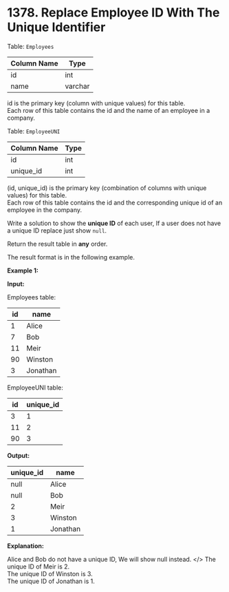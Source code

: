 # 1378. Replace Employee ID With The Unique Identifier

Table: `Employees`

| Column Name   | Type    |
| ------------- | ------- |
| id            | int     |
| name          | varchar |

id is the primary key (column with unique values) for this table. </br>
Each row of this table contains the id and the name of an employee in a company. 

Table: `EmployeeUNI`

| Column Name   | Type    |
| ------------- | ------- |
| id            | int     |
| unique_id     | int     |

(id, unique_id) is the primary key (combination of columns with unique values) for this table. </br>
Each row of this table contains the id and the corresponding unique id of an employee in the company.
 
Write a solution to show the **unique ID** of each user, If a user does not have a unique ID replace just show `null`.

Return the result table in **any** order.

The result format is in the following example.

**Example 1:**

**Input:**

Employees table:

| id | name     |
| -- | -------- |
| 1  | Alice    |
| 7  | Bob      |
| 11 | Meir     |
| 90 | Winston  |
| 3  | Jonathan |

EmployeeUNI table:

| id | unique_id |
| -- | --------- |
| 3  | 1         |
| 11 | 2         |
| 90 | 3         |

**Output:** 

| unique_id | name     |
| --------- | -------- |
| null      | Alice    |
| null      | Bob      |
| 2         | Meir     |
| 3         | Winston  |
| 1         | Jonathan |

**Explanation:** 

Alice and Bob do not have a unique ID, We will show null instead. </>
The unique ID of Meir is 2. </br> 
The unique ID of Winston is 3. </br>
The unique ID of Jonathan is 1.